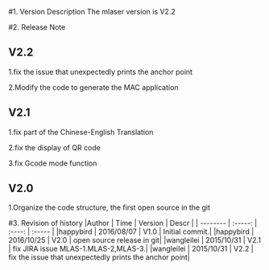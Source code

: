#1. Version Description
 The mlaser version is V2.2

#2. Release Note

## V2.2
  1.fix the issue that unexpectedly prints the anchor point

  2.Modify the code to generate the MAC application

## V2.1
  1.fix part of the Chinese-English Translation

  2.fix the display of QR code

  3.fix Gcode mode function

## V2.0
  1.Organize the code structure, the first open source in the git


#3. Revision of history
|Author      |       Time      |   Version    |    Descr     |
| --------   |      :-----:    |   :----:     |    :-----    |
|happybird   |     2016/08/07  |   V1.0       |    Initial commit.|
|happybird   |     2016/10/25  |   V2.0       |    open source release in git|
|wangleilei  |     2015/10/31  |   V2.1       |    fix JIRA issue MLAS-1.MLAS-2,MLAS-3.|
|wangleilei  |     2015/10/31  |   V2.2       |    fix the issue that unexpectedly prints the anchor point|